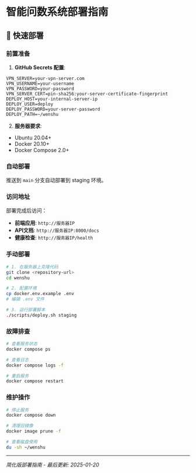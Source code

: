 # 智能问数系统部署指南

## 🚀 快速部署

### 前置准备

1. **GitHub Secrets 配置**:
```
VPN_SERVER=your-vpn-server.com
VPN_USERNAME=your-username  
VPN_PASSWORD=your-password
VPN_SERVER_CERT=pin-sha256:your-server-certificate-fingerprint
DEPLOY_HOST=your-internal-server-ip
DEPLOY_USER=deploy
DEPLOY_PASSWORD=your-server-password
DEPLOY_PATH=~/wenshu
```

2. **服务器要求**:
- Ubuntu 20.04+ 
- Docker 20.10+
- Docker Compose 2.0+

### 自动部署

推送到 `main` 分支自动部署到 staging 环境。

### 访问地址

部署完成后访问：
- **前端应用**: `http://服务器IP`
- **API文档**: `http://服务器IP:8000/docs` 
- **健康检查**: `http://服务器IP/health`

### 手动部署

```bash
# 1. 在服务器上克隆代码
git clone <repository-url>
cd wenshu

# 2. 配置环境
cp docker.env.example .env
# 编辑 .env 文件

# 3. 运行部署脚本  
./scripts/deploy.sh staging
```

### 故障排查

```bash
# 查看服务状态
docker compose ps

# 查看日志
docker compose logs -f

# 重启服务
docker compose restart
```

### 维护操作

```bash
# 停止服务
docker compose down

# 清理旧镜像
docker image prune -f

# 查看磁盘使用
du -sh ~/wenshu
```

---
*简化版部署指南 - 最后更新: 2025-01-20*